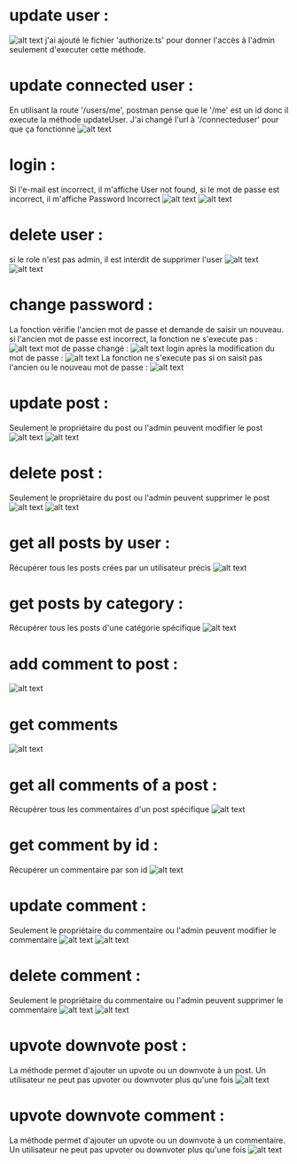 # update user : 
![alt text](updateUser.png)
j'ai ajouté le fichier 'authorize.ts' pour donner l'accès à l'admin seulement d'executer cette méthode.

# update connected user :
En utilisant la route '/users/me', postman pense que le '/me' est un id donc il execute la méthode updateUser. J'ai changé l'url à '/connecteduser' pour que ça fonctionne
![alt text](updateConnectedUser.png)

# login :
Si l'e-mail est incorrect, il m'affiche User not found,
si le mot de passe est incorrect, il m'affiche Password Incorrect
![alt text](<login denied.png>)
![alt text](<login password incorrect.png>)

# delete user :
si le role n'est pas admin, il est interdit de supprimer l'user
![alt text](<deleteUser forbidden.png>) ![alt text](deleteUser.png)

# change password :
La fonction vérifie l'ancien mot de passe et demande de saisir un nouveau.
si l'ancien mot de passe est incorrect, la fonction ne s'execute pas :
![alt text](<changePassword incorrect.png>)
mot de passe changé :
![alt text](changePassword.png)
login après la modification du mot de passe :
![alt text](<login after password change.png>)
La fonction ne s'execute pas si on saisit pas l'ancien ou le nouveau mot de passe :
![alt text](<password required.png>)

# update post :
Seulement le propriétaire du post ou l'admin peuvent modifier le post 
![alt text](<updatePost forbidden.png>) 
![alt text](updatePost.png)

# delete post :
Seulement le propriétaire du post ou l'admin peuvent supprimer le post 
![alt text](<deletePost forbidden.png>)
![alt text](deletePost.png) 

# get all posts by user :
Récupérer tous les posts crées par un utilisateur précis
![alt text](getAllPostsByUser.png)

# get posts by category :
Récupérer tous les posts d'une catégorie spécifique 
![alt text](getPostsByCategory-1.png)

# add comment to post :
![alt text](addCommentToPost.png)

# get comments
![alt text](getComments.png)

# get all comments of a post :
Récupérer tous les commentaires d'un post spécifique 
![alt text](getallCommentsPost.png)

# get comment by id :
Récupérer un commentaire par son id
![alt text](getCommentById.png)

# update comment :
Seulement le propriétaire du commentaire ou l'admin peuvent modifier le commentaire
 ![alt text](<updateComment forbidden.png>)
 ![alt text](updateComment.png)

 # delete comment :
 Seulement le propriétaire du commentaire ou l'admin peuvent supprimer le commentaire
 ![alt text](<deleteComment forbidden.png>)
 ![alt text](deleteComment.png) 

 # upvote downvote post :
 La méthode permet d'ajouter un upvote ou un downvote à un post. Un utilisateur ne peut pas upvoter ou downvoter plus qu'une fois
 ![alt text](<updownvote post.png>)

 # upvote downvote comment :
 La méthode permet d'ajouter un upvote ou un downvote à un commentaire. Un utilisateur ne peut pas upvoter ou downvoter plus qu'une fois
 ![alt text](updownvoteComment.png)